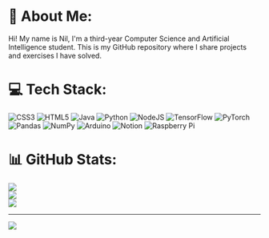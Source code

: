 # 💫 About Me:
Hi! My name is Nil, I'm a third-year Computer Science and Artificial Intelligence student. This is my GitHub repository where I share projects and exercises I have solved.

# 💻 Tech Stack:
![CSS3](https://img.shields.io/badge/css3-%231572B6.svg?style=for-the-badge&logo=css3&logoColor=white) ![HTML5](https://img.shields.io/badge/html5-%23E34F26.svg?style=for-the-badge&logo=html5&logoColor=white) ![Java](https://img.shields.io/badge/java-%23ED8B00.svg?style=for-the-badge&logo=java&logoColor=white) ![Python](https://img.shields.io/badge/python-3670A0?style=for-the-badge&logo=python&logoColor=ffdd54) ![NodeJS](https://img.shields.io/badge/node.js-6DA55F?style=for-the-badge&logo=node.js&logoColor=white) ![TensorFlow](https://img.shields.io/badge/TensorFlow-%23FF6F00.svg?style=for-the-badge&logo=TensorFlow&logoColor=white) ![PyTorch](https://img.shields.io/badge/PyTorch-%23EE4C2C.svg?style=for-the-badge&logo=PyTorch&logoColor=white) ![Pandas](https://img.shields.io/badge/pandas-%23150458.svg?style=for-the-badge&logo=pandas&logoColor=white) ![NumPy](https://img.shields.io/badge/numpy-%23013243.svg?style=for-the-badge&logo=numpy&logoColor=white) ![Arduino](https://img.shields.io/badge/-Arduino-00979D?style=for-the-badge&logo=Arduino&logoColor=white) ![Notion](https://img.shields.io/badge/Notion-%23000000.svg?style=for-the-badge&logo=notion&logoColor=white) ![Raspberry Pi](https://img.shields.io/badge/-RaspberryPi-C51A4A?style=for-the-badge&logo=Raspberry-Pi)
# 📊 GitHub Stats:
![](https://github-readme-stats.vercel.app/api?username=NilAtabey&theme=shades-of-purple&hide_border=false&include_all_commits=false&count_private=false)<br/>
![](https://github-readme-streak-stats.herokuapp.com/?user=NilAtabey&theme=shades-of-purple&hide_border=false)<br/>
![](https://github-readme-stats.vercel.app/api/top-langs/?username=NilAtabey&theme=shades-of-purple&hide_border=false&include_all_commits=false&count_private=false&layout=compact)

---
[![](https://visitcount.itsvg.in/api?id=NilAtabey&icon=3&color=0)](https://visitcount.itsvg.in)

<!-- Proudly created with GPRM ( https://gprm.itsvg.in ) -->
